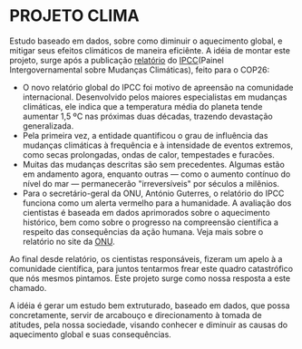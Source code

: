 # PROJETO CLIMA
Estudo baseado em dados, sobre como diminuir o aquecimento global, e mitigar seus efeitos climáticos de maneira eficiênte.
A idéia de montar este projeto, surge após a publicação [relatório](https://unric.org/en/guterres-the-ipcc-report-is-a-code-red-for-humanity/?utm_source=meio&utm_medium=email) do [IPCC](https://www.ipcc.ch/)(Painel Intergovernamental sobre Mudanças Climáticas), feito para o COP26:
* O novo relatório global do IPCC foi motivo de apreensão na comunidade internacional. Desenvolvido pelos maiores especialistas em mudanças climáticas, ele indica que a temperatura média do planeta tende aumentar 1,5 ºC nas próximas duas décadas, trazendo devastação generalizada. 
* Pela primeira vez, a entidade quantificou o grau de influência das mudanças climáticas à frequência e à intensidade de eventos extremos, como secas prolongadas, ondas de calor, tempestades e furacões.
* Muitas das mudanças descritas são sem precedentes. Algumas estão em andamento agora, enquanto outras — como o aumento contínuo do nível do mar — permanecerão "irreversíveis" por séculos a milênios. 
* Para o secretário-geral da ONU, António Guterres, o relatório do IPCC funciona como um alerta vermelho para a humanidade.
A avaliação dos cientistas é baseada em dados aprimorados sobre o aquecimento histórico, bem como sobre o progresso na compreensão científica a respeito das consequências da ação humana.
Veja mais sobre o relatório no site da [ONU](https://brasil.un.org/pt-br/139401-aquecimento-global-atinge-niveis-sem-precedentes-e-dispara-alerta-vermelho-para-humanidade#:~:text=Alerta%20vermelho%20%2D%20Para%20o%20secret%C3%A1rio,destruam%20o%20planeta%E2%80%9D%2C%20disse.).

Ao final desde relatório, os cientistas responsáveis, fizeram um apelo à a comunidade científica, para juntos tentarmos frear este quadro catastrófico que nós mesmos pintamos. Este projeto surge como nossa resposta a este chamado.

A idéia é gerar um estudo bem extruturado,  baseado em dados, que possa concretamente,  servir de arcabouço e direcionamento à tomada de atitudes, pela nossa sociedade, visando conhecer e diminuir as causas do aquecimento global e suas consequências.

